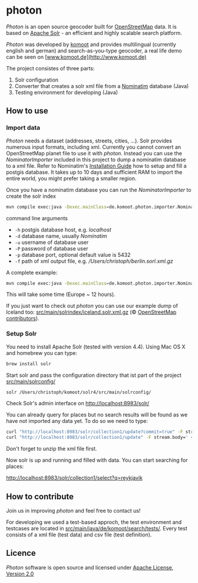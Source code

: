 # photon

_Photon_ is an open source geocoder built for [OpenStreetMap](http://www.osm.org) data. It is based on [Apache Solr](http://lucene.apache.org/solr/) - an efficient and highly scalable search platform.

_Photon_ was developed by [komoot](http://www.komoot.de) and provides multilingual (currently english and german) and search-as-you-type geocoder, a real life demo can be seen on [www.komoot.de](http://www.komoot.de)


The project consistes of three parts:

1. Solr configuration
2. Converter that creates a solr xml file from a [Nominatim](http://wiki.openstreetmap.org/wiki/Nominatim) database (Java)
3. Testing environment for developing (Java)

## How to use
### Import data
_Photon_ needs a dataset (addresses, streets, cities, ...). Solr provides numerous input formats, including xml. Currently you cannot convert an OpenStreetMap planet file to use it with _photon_. Instead you can use the _NominatorImporter_ included in this project to dump a nominatim database to a xml file. Refer to Nominatim's [Installation Guide](http://wiki.openstreetmap.org/wiki/Nominatim/Installation) how to setup and fill a postgis database. It takes up to 10 days and sufficient RAM to import the entire world, you might prefer taking a smaller region.

Once you have a nominatim database you can run the _NominatorImporter_ to create the solr index

```bash
mvn compile exec:java -Dexec.mainClass=de.komoot.photon.importer.NominatimImporter -Dexec.args="...args..."
```

command line arguments

 - ```-h``` postgis database host, e.g. _localhost_
 - ```-d``` database name, usually _Nominatim_
 - ```-u``` username of database user
 - ```-P``` password of database user
 - ```-p``` database port, optional default value is 5432
 - ```-f``` path of xml output file, e.g. _/Users/christoph/berlin.sorl.xml.gz_

A complete example:

```bash
mvn compile exec:java -Dexec.mainClass=de.komoot.photon.importer.NominatimImporter -Dexec.args="-h localhost -d nominatim_island -u christoph -P christoph -f /Users/christoph/iceland.solr.xml.gz" > /home/christoph/island_import.log
```

This will take some time (Europe ~ 12 hours). 

If you just want to check out _photon_ you can use our example dump of Iceland too: [src/main/solrindex/iceland.solr.xml.gz](src/main/solrindex/iceland.solr.xml.gz) (©&nbsp;[OpenStreetMap contributors](http://www.openstreetmap.org/copyright)). 

### Setup Solr
You need to install Apache Solr (tested with version 4.4). Using Mac OS X and homebrew you can type:

```bash
brew install solr
```

Start solr and pass the configuration directory that ist part of the project [src/main/solrconfig/](src/main/solrconfig/)

```bash
solr /Users/christoph/komoot/solr4/src/main/solrconfig/
```

Check Solr's admin interface on [http://localhost:8983/solr/](http://localhost:8983/solr/)

You can already query for places but no search results will be found as we have not imported any data yet. To do so we need to type:

```bash
curl "http://localhost:8983/solr/collection1/update?commit=true" -F stream.file=/Users/christoph/iceland.solr.xml
curl "http://localhost:8983/solr/collection1/update" -F stream.body=' <optimize />'
```

Don't forget to unzip the xml file first.

Now solr is up and running and filled with data. You can start searching for places:

[http://localhost:8983/solr/collection1/select?q=reykjavik](http://localhost:8983/solr/collection1/select?q=reykjavik&wt=json&indent=true)

## How to contribute

Join us in improving _photon_ and feel free to contact us!

For developing we used a test-based approch, the test environment and testcases are located in [src/main/java/de/komoot/search/tests/](src/main/java/de/komoot/search/tests/). Every test consists of a xml file (test data) and csv file (test definition).

## Licence
_Photon_ software is open source and licensed under [Apache License, Version 2.0](http://opensource.org/licenses/Apache-2.0)
